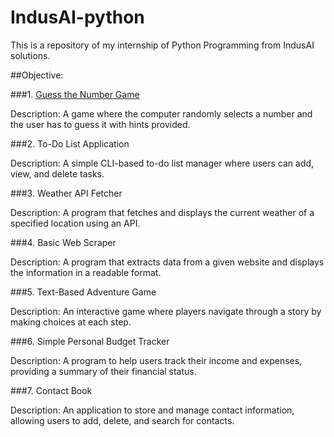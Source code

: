# IndusAI-python
This is a repository of my internship of Python Programming from IndusAI solutions.

##Objective:

###1. [Guess the Number Game]()

  Description: A game where the computer randomly selects a number and the user has to guess it with hints provided.

###2. To-Do List Application

  Description: A simple CLI-based to-do list manager where users can add, view, and delete tasks.

###3. Weather API Fetcher

  Description: A program that fetches and displays the current weather of a specified location using an API.

###4. Basic Web Scraper

  Description: A program that extracts data from a given website and displays the information in a readable format.

###5. Text-Based Adventure Game

  Description: An interactive game where players navigate through a story by making choices at each step.

###6. Simple Personal Budget Tracker

  Description: A program to help users track their income and expenses, providing a summary of their financial status.

###7. Contact Book

  Description: An application to store and manage contact information, allowing users to add, delete, and search for contacts.

